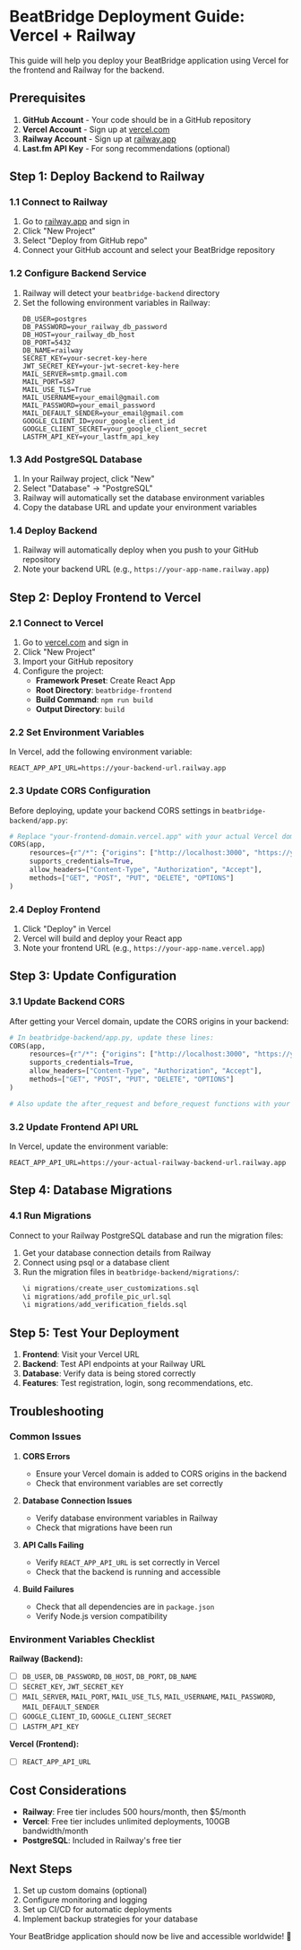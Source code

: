 # BeatBridge Deployment Guide: Vercel + Railway

This guide will help you deploy your BeatBridge application using Vercel for the frontend and Railway for the backend.

## Prerequisites

1. **GitHub Account** - Your code should be in a GitHub repository
2. **Vercel Account** - Sign up at [vercel.com](https://vercel.com)
3. **Railway Account** - Sign up at [railway.app](https://railway.app)
4. **Last.fm API Key** - For song recommendations (optional)

## Step 1: Deploy Backend to Railway

### 1.1 Connect to Railway
1. Go to [railway.app](https://railway.app) and sign in
2. Click "New Project"
3. Select "Deploy from GitHub repo"
4. Connect your GitHub account and select your BeatBridge repository

### 1.2 Configure Backend Service
1. Railway will detect your `beatbridge-backend` directory
2. Set the following environment variables in Railway:
   ```
   DB_USER=postgres
   DB_PASSWORD=your_railway_db_password
   DB_HOST=your_railway_db_host
   DB_PORT=5432
   DB_NAME=railway
   SECRET_KEY=your-secret-key-here
   JWT_SECRET_KEY=your-jwt-secret-key-here
   MAIL_SERVER=smtp.gmail.com
   MAIL_PORT=587
   MAIL_USE_TLS=True
   MAIL_USERNAME=your_email@gmail.com
   MAIL_PASSWORD=your_email_password
   MAIL_DEFAULT_SENDER=your_email@gmail.com
   GOOGLE_CLIENT_ID=your_google_client_id
   GOOGLE_CLIENT_SECRET=your_google_client_secret
   LASTFM_API_KEY=your_lastfm_api_key
   ```

### 1.3 Add PostgreSQL Database
1. In your Railway project, click "New"
2. Select "Database" → "PostgreSQL"
3. Railway will automatically set the database environment variables
4. Copy the database URL and update your environment variables

### 1.4 Deploy Backend
1. Railway will automatically deploy when you push to your GitHub repository
2. Note your backend URL (e.g., `https://your-app-name.railway.app`)

## Step 2: Deploy Frontend to Vercel

### 2.1 Connect to Vercel
1. Go to [vercel.com](https://vercel.com) and sign in
2. Click "New Project"
3. Import your GitHub repository
4. Configure the project:
   - **Framework Preset**: Create React App
   - **Root Directory**: `beatbridge-frontend`
   - **Build Command**: `npm run build`
   - **Output Directory**: `build`

### 2.2 Set Environment Variables
In Vercel, add the following environment variable:
```
REACT_APP_API_URL=https://your-backend-url.railway.app
```

### 2.3 Update CORS Configuration
Before deploying, update your backend CORS settings in `beatbridge-backend/app.py`:

```python
# Replace "your-frontend-domain.vercel.app" with your actual Vercel domain
CORS(app,
     resources={r"/*": {"origins": ["http://localhost:3000", "https://your-app-name.vercel.app"]}},
     supports_credentials=True,
     allow_headers=["Content-Type", "Authorization", "Accept"],
     methods=["GET", "POST", "PUT", "DELETE", "OPTIONS"]
)
```

### 2.4 Deploy Frontend
1. Click "Deploy" in Vercel
2. Vercel will build and deploy your React app
3. Note your frontend URL (e.g., `https://your-app-name.vercel.app`)

## Step 3: Update Configuration

### 3.1 Update Backend CORS
After getting your Vercel domain, update the CORS origins in your backend:

```python
# In beatbridge-backend/app.py, update these lines:
CORS(app,
     resources={r"/*": {"origins": ["http://localhost:3000", "https://your-actual-vercel-domain.vercel.app"]}},
     supports_credentials=True,
     allow_headers=["Content-Type", "Authorization", "Accept"],
     methods=["GET", "POST", "PUT", "DELETE", "OPTIONS"]
)

# Also update the after_request and before_request functions with your actual Vercel domain
```

### 3.2 Update Frontend API URL
In Vercel, update the environment variable:
```
REACT_APP_API_URL=https://your-actual-railway-backend-url.railway.app
```

## Step 4: Database Migrations

### 4.1 Run Migrations
Connect to your Railway PostgreSQL database and run the migration files:

1. Get your database connection details from Railway
2. Connect using psql or a database client
3. Run the migration files in `beatbridge-backend/migrations/`:
   ```sql
   \i migrations/create_user_customizations.sql
   \i migrations/add_profile_pic_url.sql
   \i migrations/add_verification_fields.sql
   ```

## Step 5: Test Your Deployment

1. **Frontend**: Visit your Vercel URL
2. **Backend**: Test API endpoints at your Railway URL
3. **Database**: Verify data is being stored correctly
4. **Features**: Test registration, login, song recommendations, etc.

## Troubleshooting

### Common Issues

1. **CORS Errors**
   - Ensure your Vercel domain is added to CORS origins in the backend
   - Check that environment variables are set correctly

2. **Database Connection Issues**
   - Verify database environment variables in Railway
   - Check that migrations have been run

3. **API Calls Failing**
   - Verify `REACT_APP_API_URL` is set correctly in Vercel
   - Check that the backend is running and accessible

4. **Build Failures**
   - Check that all dependencies are in `package.json`
   - Verify Node.js version compatibility

### Environment Variables Checklist

**Railway (Backend):**
- [ ] `DB_USER`, `DB_PASSWORD`, `DB_HOST`, `DB_PORT`, `DB_NAME`
- [ ] `SECRET_KEY`, `JWT_SECRET_KEY`
- [ ] `MAIL_SERVER`, `MAIL_PORT`, `MAIL_USE_TLS`, `MAIL_USERNAME`, `MAIL_PASSWORD`, `MAIL_DEFAULT_SENDER`
- [ ] `GOOGLE_CLIENT_ID`, `GOOGLE_CLIENT_SECRET`
- [ ] `LASTFM_API_KEY`

**Vercel (Frontend):**
- [ ] `REACT_APP_API_URL`

## Cost Considerations

- **Railway**: Free tier includes 500 hours/month, then $5/month
- **Vercel**: Free tier includes unlimited deployments, 100GB bandwidth/month
- **PostgreSQL**: Included in Railway's free tier

## Next Steps

1. Set up custom domains (optional)
2. Configure monitoring and logging
3. Set up CI/CD for automatic deployments
4. Implement backup strategies for your database

Your BeatBridge application should now be live and accessible worldwide! 🎉 